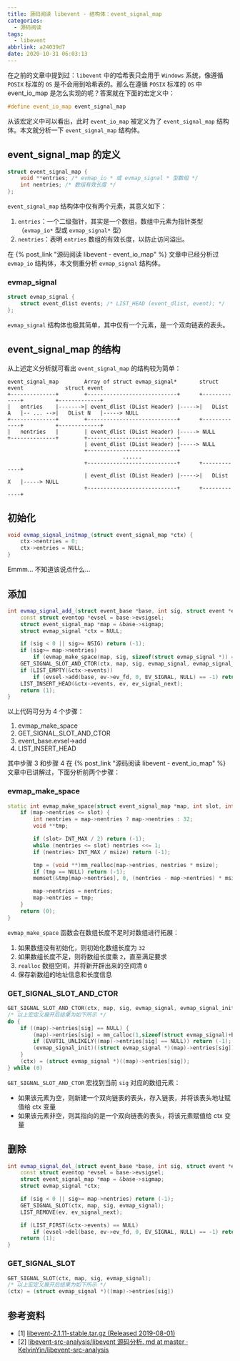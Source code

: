 ```yaml
---
title: 源码阅读 libevent - 结构体：event_signal_map
categories:
  - 源码阅读
tags:
  - libevent
abbrlink: a24039d7
date: 2020-10-31 06:03:13
---
```

在之前的文章中提到过：`libevent` 中的哈希表只会用于 `Windows` 系统，像遵循 `POSIX` 标准的 `OS` 是不会用到哈希表的。那么在遵循 `POSIX` 标准的 `OS` 中 event_io_map 是怎么实现的呢？答案就在下面的宏定义中：

``` c++
#define event_io_map event_signal_map
```

从该宏定义中可以看出，此时 `event_io_map` 被定义为了 `event_signal_map` 结构体。本文就分析一下 `event_signal_map` 结构体。

<!--more-->

## event_signal_map 的定义

``` c++
struct event_signal_map {
    void **entries; /* evmap_io * 或 evmap_signal * 型数组 */
    int nentries; /* 数组有效长度 */
};
```

`event_signal_map` 结构体中仅有两个元素，其意义如下：

1. `entries`：一个二级指针，其实是一个数组，数组中元素为指针类型（`evmap_io*` 型或 `evmap_signal*` 型）
2. `nentries`：表明 `entries` 数组的有效长度，以防止访问溢出。

在 {% post_link "源码阅读 libevent - event_io_map" %} 文章中已经分析过 `evmap_io` 结构体，本文侧重分析 `evmap_signal` 结构体。

### evmap_signal

``` c++
struct evmap_signal {
    struct event_dlist events; /* LIST_HEAD (event_dlist, event); */
};
```

`evmap_signal` 结构体也极其简单，其中仅有一个元素，是一个双向链表的表头。

## event_signal_map 的结构

从上述定义分析就可看出 `event_signal_map` 的结构较为简单：

``` node
event_signal_map        Array of struct evmap_signal*       struct event             struct event
+--------------+        +----------------------------+      +-------------+          +-------------+
|   entries    |------->| event_dlist (DList Header) |----->|   DList A   |-- ... -->|   DList N   |-----> NULL
+--------------+        +----------------------------+      +-------------+          +-------------+
|   nentries   |        | event_dlist (DList Header) |-----> NULL
+--------------+        +----------------------------+
                        | event_dlist (DList Header) |-----> NULL
                        +----------------------------+
                                    ......
                        +----------------------------+      +-------------+
                        | event_dlist (DList Header) |----->|   DList X   |-----> NULL
                        +----------------------------+      +-------------+
```

## 初始化

``` c++
void evmap_signal_initmap_(struct event_signal_map *ctx) {
    ctx->nentries = 0;
    ctx->entries = NULL;
}
```

Emmm… 不知道该说点什么...

## 添加

``` c++
int evmap_signal_add_(struct event_base *base, int sig, struct event *ev) {
    const struct eventop *evsel = base->evsigsel;
    struct event_signal_map *map = &base->sigmap;
    struct evmap_signal *ctx = NULL;

    if (sig < 0 || sig>= NSIG) return (-1);
    if (sig>= map->nentries)
        if (evmap_make_space(map, sig, sizeof(struct evmap_signal *)) == -1) return (-1);
    GET_SIGNAL_SLOT_AND_CTOR(ctx, map, sig, evmap_signal, evmap_signal_init, base->evsigsel->fdinfo_len);
    if (LIST_EMPTY(&ctx->events))
        if (evsel->add(base, ev->ev_fd, 0, EV_SIGNAL, NULL) == -1) return (-1);
    LIST_INSERT_HEAD(&ctx->events, ev, ev_signal_next);
    return (1);
}
```

以上代码可分为 4 个步骤：

1. evmap_make_space
2. GET_SIGNAL_SLOT_AND_CTOR
3. event_base.evsel->add
4. LIST_INSERT_HEAD

其中步骤 3 和步骤 4 在 {% post_link "源码阅读 libevent - event_io_map" %} 文章中已讲解过，下面分析前两个步骤：

### evmap_make_space

``` c++
static int evmap_make_space(struct event_signal_map *map, int slot, int msize) {
    if (map->nentries <= slot) {
        int nentries = map->nentries ? map->nentries : 32;
        void **tmp;

        if (slot> INT_MAX / 2) return (-1);
        while (nentries <= slot) nentries <<= 1;
        if (nentries> INT_MAX / msize) return (-1);

        tmp = (void **)mm_realloc(map->entries, nentries * msize);
        if (tmp == NULL) return (-1);
        memset(&tmp[map->nentries], 0, (nentries - map->nentries) * msize);

        map->nentries = nentries;
        map->entries = tmp;
    }
    return (0);
}
```

`evmap_make_space` 函数会在数组长度不足时对数组进行拓展：

1. 如果数组没有初始化，则初始化数组长度为 `32`
2. 如果数组长度不足，则将数组长度乘 `2`，直至满足要求
3. `realloc` 数组空间，并将新开辟出来的空间清 `0`
4. 保存新数组的地址信息和长度信息

### GET_SIGNAL_SLOT_AND_CTOR

``` c++
GET_SIGNAL_SLOT_AND_CTOR(ctx, map, sig, evmap_signal, evmap_signal_init, base->evsigsel->fdinfo_len);
/* 以上宏定义展开后结果为如下所示 */
do {
    if ((map)->entries[sig] == NULL) {
        (map)->entries[sig] = mm_calloc(1,sizeof(struct evmap_signal)+base->evsigsel->fdinfo_len);
        if (EVUTIL_UNLIKELY((map)->entries[sig] == NULL)) return (-1);
        (evmap_signal_init)((struct evmap_signal *)(map)->entries[sig]);
    }
    (ctx) = (struct evmap_signal *)((map)->entries[sig]);
} while (0)
```

`GET_SIGNAL_SLOT_AND_CTOR` 宏找到当前 `sig` 对应的数组元素：

- 如果该元素为空，则新建一个双向链表的表头，存入链表，并将该表头地址赋值给 ctx 变量
- 如果该元素非空，则其指向的是一个双向链表的表头，将该元素赋值给 ctx 变量

## 删除

``` c++
int evmap_signal_del_(struct event_base *base, int sig, struct event *ev) {
    const struct eventop *evsel = base->evsigsel;
    struct event_signal_map *map = &base->sigmap;
    struct evmap_signal *ctx;

    if (sig < 0 || sig>= map->nentries) return (-1);
    GET_SIGNAL_SLOT(ctx, map, sig, evmap_signal);
    LIST_REMOVE(ev, ev_signal_next);

    if (LIST_FIRST(&ctx->events) == NULL)
        if (evsel->del(base, ev->ev_fd, 0, EV_SIGNAL, NULL) == -1) return (-1);
    return (1);
}
```

### GET_SIGNAL_SLOT

``` c++
GET_SIGNAL_SLOT(ctx, map, sig, evmap_signal);
/* 以上宏定义展开后结果为如下所示 */
(ctx) = (struct evmap_signal *)((map)->entries[sig])
```

## 参考资料

* [1] [libevent-2.1.11-stable.tar.gz (Released 2019-08-01)](https://github.com/libevent/libevent/releases/download/release-2.1.11-stable/libevent-2.1.11-stable.tar.gz)
* [2] [libevent-src-analysis/libevent 源码分析. md at master · KelvinYin/libevent-src-analysis](https://github.com/KelvinYin/libevent-src-analysis/blob/master/libevent%E6%BA%90%E7%A0%81%E5%88%86%E6%9E%90.md)
